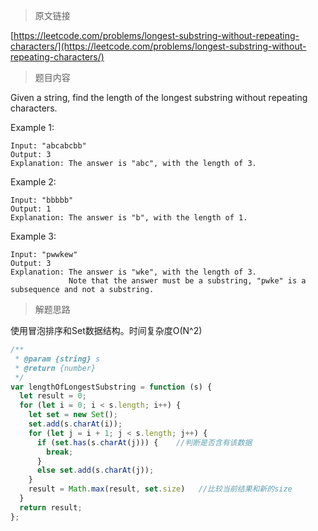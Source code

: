 > 原文链接

[https://leetcode.com/problems/longest-substring-without-repeating-characters/](https://leetcode.com/problems/longest-substring-without-repeating-characters/)
> 题目内容

Given a string, find the length of the longest substring without repeating characters.

Example 1:
```
Input: "abcabcbb"
Output: 3 
Explanation: The answer is "abc", with the length of 3. 
```
Example 2:
```
Input: "bbbbb"
Output: 1
Explanation: The answer is "b", with the length of 1.
```
Example 3:
```
Input: "pwwkew"
Output: 3
Explanation: The answer is "wke", with the length of 3. 
             Note that the answer must be a substring, "pwke" is a subsequence and not a substring.
```
> 解题思路

使用冒泡排序和Set数据结构。时间复杂度O(N^2)

```js
/**
 * @param {string} s
 * @return {number}
 */
var lengthOfLongestSubstring = function (s) {
  let result = 0;
  for (let i = 0; i < s.length; i++) {
    let set = new Set();
    set.add(s.charAt(i));
    for (let j = i + 1; j < s.length; j++) {
      if (set.has(s.charAt(j))) {    //判断是否含有该数据
        break;
      }
      else set.add(s.charAt(j));
    }
    result = Math.max(result, set.size)   //比较当前结果和新的size
  }
  return result;
};
```